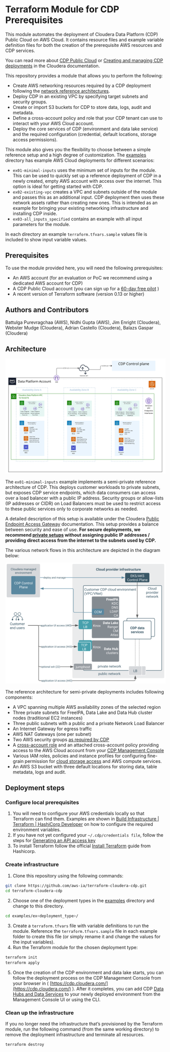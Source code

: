 # Terraform Module for CDP Prerequisites

This module automates the deployment of Cloudera Data Platform (CDP) Public Cloud on AWS Cloud. It contains resource files and example variable definition files for both the creation of the prerequisite AWS resources and CDP services.

You can read more about [CDP Public Cloud](https://docs.cloudera.com/cdp-public-cloud/cloud/overview/topics/cdp-public-cloud.html) or [Creating and managing CDP deployments](https://docs.cloudera.com/cdp-public-cloud/cloud/getting-started/topics/cdp-creating_and_managing_cdp_deployments.html#cdp_creating_and_managing_cdp_deployments) in the Cloudera documentation.

This repository provides a module that allows you to perform the following:
* Create AWS networking resources required by a CDP deployment following the [network reference architectures](https://docs.cloudera.com/cdp-public-cloud/cloud/aws-refarch/topics/cdp-pc-aws-refarch-taxonomy.html).
* Deploy CDP in an existing VPC by specifying target subnets and security groups.
* Create or import S3 buckets for CDP to store data, logs, audit and metadata.
* Define a cross-account policy and role that your CDP tenant can use to interact with your AWS Cloud account.
* Deploy the core services of CDP (environment and data lake service) and the required configuration (credential, default locations, storage access permissions).

This module also gives you the flexibility to choose between a simple reference setup and a high degree of customization. The [examples](./examples) directory has example AWS Cloud deployments for different scenarios:
* `ex01-minimal-inputs` uses the minimum set of inputs for the module. This can be used to quickly set up a reference deployment of CDP in a newly created, empty AWS account with access over the internet. This option is ideal for getting started with CDP.
* `ex02-existing-vpc` creates a VPC and subnets outside of the module and passes this as an additional input. CDP deployment then uses these network assets rather than creating new ones. This is intended as an example for bringing your existing networking infrastructure and installing CDP inside.
* `ex03-all_inputs_specified` contains an example with all input parameters for the module.

In each directory an example `terraform.tfvars.sample` values file is included to show input variable values.

## Prerequisites

To use the module provided here, you will need the following prerequisites:

* An AWS account (for an evaluation or PoC we recommend using a dedicated AWS account for CDP)
* A CDP Public Cloud account (you can sign up for a  [60-day free pilot](https://www.cloudera.com/campaign/try-cdp-public-cloud.html) )
* A recent version of Terraform software (version 0.13 or higher)

## Authors and Contributors

Battulga Purevragchaa (AWS), Nidhi Gupta (AWS), Jim Enright (Cloudera), Webster Mudge (Cloudera), Adrian Castello (Cloudera), Balazs Gaspar (Cloudera)

## Architecture

![Deployment Architecture](./images/deployment-architecture.png)

The `ex01-minimal-inputs` example implements a semi-private reference architecture of CDP. This deploys customer workloads to private subnets, but exposes CDP service endpoints, which data consumers can access over a load balancer with a public IP address. Security groups or allow-lists (IP addresses or CIDR) on Load Balancers must be used to restrict access to these public services only to corporate networks as needed. 

A detailed description of this setup is available under the Cloudera  [Public Endpoint Access Gateway](https://docs.cloudera.com/management-console/cloud/connection-to-private-subnets/topics/mc-endpoint_access_gateway.html) documentation. This setup provides a balance between security and ease of use. **For secure deployments, we recommend [private setups](https://docs.cloudera.com/cdp-public-cloud/cloud/aws-refarch/topics/cdp-pc-aws-refarch-taxonomy.html#cdp_pc_aws_architecture_taxonomy) without assigning public IP addresses / providing direct access from the internet to the subnets used by CDP.**

The various network flows in this architecture are depicted in the diagram below:

![Network traffic flows](./images/endpoint-access-gateway-network-traffic-flow.png)

The reference architecture for semi-private deployments includes following components:
* A VPC spanning multiple AWS availability zones of the selected region
* Three private subnets for FreeIPA, Data Lake and Data Hub cluster nodes (traditional EC2 instances)
* Three public subnets with a public and a private Network Load Balancer
* An Internet Gateway for egress traffic
* AWS NAT Gateways (one per subnet) 
* Two AWS security groups  [as required by CDP](https://docs.cloudera.com/cdp-public-cloud/cloud/requirements-aws/topics/mc-aws-req-security-groups.html) 
* A [cross-account role](https://docs.cloudera.com/cdp-public-cloud/cloud/requirements-aws/topics/mc-aws-req-credential.html)  and an attached cross-account policy providing access to the AWS Cloud account from your  [CDP Management Console](https://docs.cloudera.com/management-console/cloud/overview/topics/mc-management-console.html)  
* Various IAM roles, policies and instance profiles for configuring fine-grain permission for [cloud storage access](https://docs.cloudera.com/cdp-public-cloud/cloud/requirements-aws/topics/mc-idbroker-minimum-setup.html) and AWS compute services.
* An AWS S3 bucket with three default locations for storing data, table metadata, logs and audit.

## Deployment steps

### Configure local prerequisites

1. You will need to configure your AWS credentials locally so that Terraform can find them. Examples are shown in  [Build Infrastructure | Terraform | HashiCorp Developer](https://developer.hashicorp.com/terraform/tutorials/aws-get-started/aws-build) on how to configure the required environment variables.
2. If you have not yet configured your `~/.cdp/credentials file`, follow the steps for [Generating an API access key](https://docs.cloudera.com/cdp-public-cloud/cloud/cli/topics/mc-cli-generating-an-api-access-key.html) 
3. To install Terraform follow the official  [Install Terraform](https://developer.hashicorp.com/terraform/tutorials/aws-get-started/install-cli) guide from Hashicorp.

### Create infrastructure

1. Clone this repository using the following commands:
```bash
git clone https://github.com/aws-ia/terraform-cloudera-cdp.git  
cd terraform-cloudera-cdp
```
2. Choose one of the deployment types in the [examples](./examples) directory and change to this directory.
```bash
cd examples/ex<deployment_type>/
```
3. Create a `terraform.tfvars` file with variable definitions to run the module. Reference the `terraform.tfvars.sample` file in each example folder to create this file (or simply rename it and change the values for the input variables).
4. Run the Terraform module for the chosen deployment type:
```bash
terraform init
terraform apply
```
5. Once the creation of the CDP environment and data lake starts, you can follow the deployment process on the CDP Management Console from your browser in ( [https://cdp.cloudera.com/](https://cdp.cloudera.com/) ). After it completes, you can add CDP  [Data Hubs and Data Services](https://docs.cloudera.com/cdp-public-cloud/cloud/overview/topics/cdp-services.html) to your newly deployed environment from the Management Console UI or using the CLI.

### Clean up the infrastructure

If you no longer need the infrastructure that’s provisioned by the Terraform module, run the following command (from the same working directory) to remove the deployment infrastructure and terminate all resources.

```bash
terraform destroy
```
